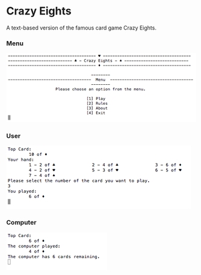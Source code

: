 # Crazy Eights
A text-based version of the famous card game Crazy Eights. 

### Menu
![Menu](https://github.com/tyj144/crazy-eights/blob/master/demo_menu.png)
### User
![User](https://github.com/tyj144/crazy-eights/blob/master/demo_user.png)
### Computer
![Computer](https://github.com/tyj144/crazy-eights/blob/master/demo_computer.png)
